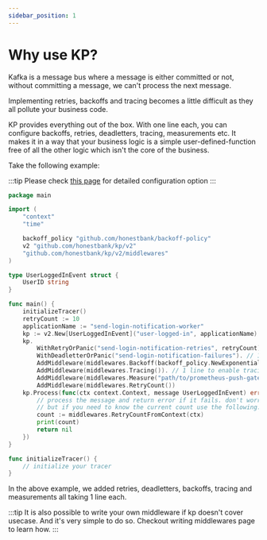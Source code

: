 ```yaml
---
sidebar_position: 1
---
```


# Why use KP?
Kafka is a message bus where a message is either committed or not, without committing a message, we can't process the next message.

Implementing retries, backoffs and tracing becomes a little difficult as they all pollute your business code.

KP provides everything out of the box. With one line each, you can configure backoffs, retries, deadletters, tracing, measurements etc. It makes it in a way that your business logic is a simple user-defined-function free of all the other logic which isn't the core of the business.

Take the following example:

:::tip
Please check [this page](../introduction/configuration.md) for detailed configuration option
:::


```go
package main

import (
	"context"
	"time"

	backoff_policy "github.com/honestbank/backoff-policy"
	v2 "github.com/honestbank/kp/v2"
	"github.com/honestbank/kp/v2/middlewares"
)

type UserLoggedInEvent struct {
	UserID string
}

func main() {
	initializeTracer()
	retryCount := 10
	applicationName := "send-login-notification-worker"
	kp := v2.New[UserLoggedInEvent]("user-logged-in", applicationName)
	kp.
		WithRetryOrPanic("send-login-notification-retries", retryCount). // 1 line to enable retries
		WithDeadletterOrPanic("send-login-notification-failures"). // 1 line to enable deadlettering
		AddMiddleware(middlewares.Backoff(backoff_policy.NewExponentialBackoffPolicy(time.Millisecond*200, 10))). // 1 line to enable backoffs
		AddMiddleware(middlewares.Tracing()). // 1 line to enable tracing
		AddMiddleware(middlewares.Measure("path/to/prometheus-push-gateway", applicationName)). // 1 line to enable measurements
		AddMiddleware(middlewares.RetryCount())
	kp.Process(func(ctx context.Context, message UserLoggedInEvent) error {
		// process the message and return error if it fails. don't worry about retries here.
		// but if you need to know the current count use the following:
		count := middlewares.RetryCountFromContext(ctx)
		print(count)
		return nil
    })
}

func initializeTracer() {
	// initialize your tracer
}
```
In the above example, we added retries, deadletters, backoffs, tracing and measurements all taking 1 line each.

:::tip
It is also possible to write your own middleware if kp doesn't cover usecase. And it's very simple to do so. Checkout writing middlewares page to learn how.
:::
